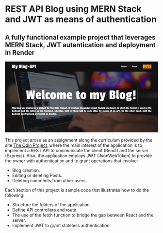 # REST API Blog using MERN Stack and JWT as means of authentication

## A fully functional example project that leverages MERN Stack, JWT autentication and deployment in Render

![Image](client/src/assets/BlogAPI.JPG)

This project arose as an assignment along the curriculum provided by the site [The Odin Project](https://www.theodinproject.com/), where the main interest of the application is to implement a REST API to communicate the client (React) and the server (Express). Also, the application employs JWT (JsonWebToken) to provide the owner with authentication and to grant operations that involve:

* Blog creation.
* Editing or deleting Posts.
* Deleting comments from other users.

Each section of this project is sample code that illustrates how to do the following:

* Structure the folders of the application.
* Define API controllers and route.
* The use of the fetch function to bridge the gap between React and the server.
* Implement JWT to grant stateless authentication.